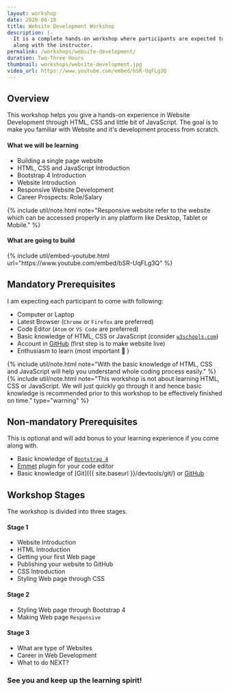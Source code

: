 ```yaml
---
layout: workshop
date: 2020-06-18
title: Website Development Workshop
description: |-
  It is a complete hands-on workshop where participants are expected to do coding
  along with the instructor.
permalink: /workshops/website-development/
duration: Two-Three Hours
thumbnail: workshops/website-development.jpg
video_url: https://www.youtube.com/embed/bSR-UqFLg3Q
---
```


## Overview

This workshop helps you give a hands-on experience in Website Development through
HTML, CSS and little bit of JavaScript. The goal is to make you familiar with Website and it's
development process from scratch.

#### What we will be learning

- Building a single page website
- HTML, CSS and JavaScript Introduction
- Bootstrap 4 Introduction
- Website Introduction
- Responsive Website Development
- Career Prospects: Role/Salary

{% include util/note.html
    note="Responsive website refer to the website which can be accessed properly in any platform like Desktop, Tablet or Mobile."
%}

#### What are going to build

<div class="container py-0">
  <div class="row justify-content-center">
    <div class="col-lg-8 col-md-12">
      {% include util/embed-youtube.html url="https://www.youtube.com/embed/bSR-UqFLg3Q" %}
    </div>
  </div>
</div>

## Mandatory Prerequisites

I am expecting each participant to come with following:
- Computer or Laptop
- Latest Browser (`Chrome` or `Firefox` are preferred)
- Code Editor (`Atom` or `VS Code` are preferred)
- Basic knowledge of HTML, CSS or JavaScript (consider [`w3schools.com`](https://www.w3schools.com/))
- Account in [GitHub](http://github.com/) (first step is to make website live)
- Enthusiasm to learn (most important :slightly_smiling_face: )

{% include util/note.html
    note="With the basic knowledge of HTML, CSS and JavaScript will help you understand whole coding process easily."
%}
{% include util/note.html
    note="This workshop is not about learning HTML, CSS or JavaScript. We will just quickly go through it and hence basic knowledge is recommended prior to this workshop to be effectively finished on time." type="warning"
%}

## Non-mandatory Prerequisites

This is optional and will add bonus to your learning experience if you come along with.

- Basic knowledge of [`Bootstrap 4`](https://getbootstrap.com/docs/4.4/getting-started/introduction/)
- [Emmet](https://www.emmet.io/) plugin for your code editor
- Basic knowledge of [Git]({{ site.baseurl }}/devtools/git/) or [GitHub](http://github.com/)

## Workshop Stages

The workshop is divided into three stages.

#### Stage 1

- Website Introduction
- HTML Introduction
- Getting your first Web page
- Publishing your website to GitHub
- CSS Introduction
- Styling Web page through CSS

#### Stage 2

- Styling Web page through Bootstrap 4
- Making Web page `Responsive`

#### Stage 3

- What are type of Websites
- Career in Web Development
- What to do NEXT?

### See you and keep up the learning spirit!
